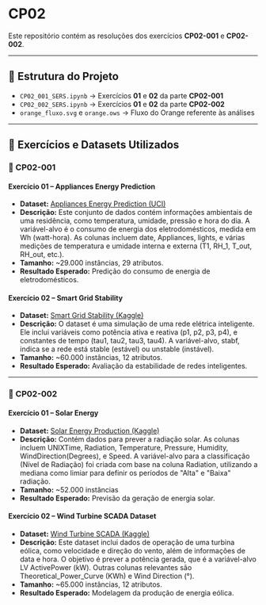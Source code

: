# CP02 

Este repositório contém as resoluções dos exercícios **CP02-001** e **CP02-002**.

---

## 📂 Estrutura do Projeto

- `CP02_001_SERS.ipynb` → Exercícios **01** e **02** da parte **CP02-001**  
- `CP02_002_SERS.ipynb` → Exercícios **01** e **02** da parte **CP02-002**  
- `orange_fluxo.svg` e `orange.ows` → Fluxo do Orange referente às análises 

---

## 📑 Exercícios e Datasets Utilizados

### 🔹 CP02-001

#### **Exercício 01 – Appliances Energy Prediction**  
- **Dataset:** [Appliances Energy Prediction (UCI)](https://archive.ics.uci.edu/dataset/374/appliances+energy+prediction)  
- **Descrição:**  Este conjunto de dados contém informações ambientais de uma residência, como temperatura, umidade, pressão e hora do dia. A variável-alvo é o consumo de energia dos eletrodomésticos, medida em Wh (watt-hora). As colunas incluem date, Appliances, lights, e várias medições de temperatura e umidade interna e externa (T1, RH_1, T_out, RH_out, etc.).
- **Tamanho:** ~29.000 instâncias, 29 atributos.
- **Resultado Esperado:** Predição do consumo de energia de eletrodomésticos.

#### **Exercício 02 – Smart Grid Stability**  
- **Dataset:** [Smart Grid Stability (Kaggle)](https://www.kaggle.com/datasets/pcbreviglieri/smart-grid-stability)  
- **Descrição:** O dataset é uma simulação de uma rede elétrica inteligente. Ele inclui variáveis como potência ativa e reativa (p1, p2, p3, p4), e constantes de tempo (tau1, tau2, tau3, tau4). A variável-alvo, stabf, indica se a rede está stable (estável) ou unstable (instável).
- **Tamanho:** ~60.000 instâncias, 12 atributos.
- **Resultado Esperado:** Avaliação da estabilidade de redes inteligentes.

---

### 🔹 CP02-002

#### **Exercício 01 – Solar Energy**  
- **Dataset:** [Solar Energy Production (Kaggle)](https://www.kaggle.com/datasets/dronio/SolarEnergy)  
- **Descrição:** Contém dados para prever a radiação solar. As colunas incluem UNIXTime, Radiation, Temperature, Pressure, Humidity, WindDirection(Degrees), e Speed. A variável-alvo para a classificação (Nível de Radiação) foi criada com base na coluna Radiation, utilizando a mediana como limiar para definir os períodos de "Alta" e "Baixa" radiação.
- **Tamanho:** ~52.000 instâncias
- **Resultado Esperado:** Previsão da geração de energia solar.

#### **Exercício 02 – Wind Turbine SCADA Dataset**  
- **Dataset:** [Wind Turbine SCADA (Kaggle)](https://www.kaggle.com/datasets/berkerisen/wind-turbine-scada-dataset)  
- **Descrição:** Este dataset inclui dados de operação de uma turbina eólica, como velocidade e direção do vento, além de informações de data e hora. O objetivo é prever a potência gerada, que é a variável-alvo LV ActivePower (kW). Outras colunas relevantes são Theoretical_Power_Curve (KWh) e Wind Direction (°).
- **Tamanho:** ~65.000 instâncias, 12 atributos.
- **Resultado Esperado:** Modelagem da produção de energia eólica.
